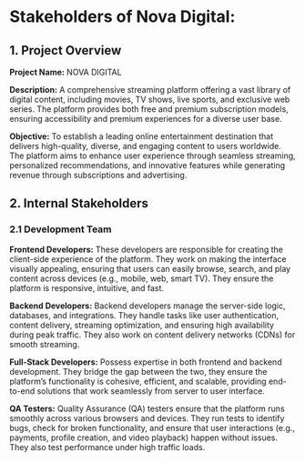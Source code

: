 # Stakeholders of Nova Digital:

## 1. Project Overview
**Project Name:** NOVA DIGITAL

**Description:** A comprehensive streaming platform offering a vast 
library of digital content, including movies, TV shows, live sports, and 
exclusive web series. The platform provides both free and premium 
subscription models, ensuring accessibility and premium experiences 
for a diverse user base.  

**Objective:** To establish a leading online entertainment destination 
that delivers high-quality, diverse, and engaging content to users 
worldwide. The platform aims to enhance user experience through 
seamless streaming, personalized recommendations, and innovative 
features while generating revenue through subscriptions and 
advertising. 


## 2. Internal Stakeholders 
### 2.1 Development Team 
**Frontend Developers:** 
These developers are responsible for creating the client-side 
experience of the platform. They work on making the interface 
visually appealing, ensuring that users can easily browse, search, and 
play content across devices (e.g., mobile, web, smart TV). They 
ensure the platform is responsive, intuitive, and fast. 

**Backend Developers:** 
Backend developers manage the server-side logic, databases, and 
integrations. They handle tasks like user authentication, content 
delivery, streaming optimization, and ensuring high availability during 
peak traffic. They also work on content delivery networks (CDNs) for 
smooth streaming. 

**Full-Stack Developers:** 
Possess expertise in both frontend and backend development. They 
bridge the gap between the two, they ensure the platform’s 
functionality is cohesive, efficient, and scalable, providing end-to-end 
solutions that work seamlessly from server to user interface. 

**QA Testers:** 
Quality Assurance (QA) testers ensure that the platform runs 
smoothly across various browsers and devices. They run tests to 
identify bugs, check for broken functionality, and ensure that user 
interactions (e.g., payments, profile creation, and video playback) 
happen without issues. They also test performance under high traffic 
loads. 




 
